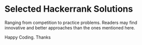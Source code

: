 # Selected Hackerrank Solutions

Ranging from competition to practice problems.
Readers may find innovative and better approaches than the ones mentioned here.

Happy Coding.
Thanks
